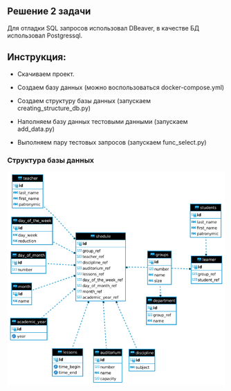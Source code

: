 ## Решение 2 задачи

Для отладки SQL запросов использовал DBeaver, в качестве БД использовал Postgressql.

## Инструкция:


* Скачиваем проект. 

* Создаем базу данных (можно воспользоваться docker-compose.yml) 

* Создаем структуру базы данных (запускаем creating_structure_db.py)

* Наполняем базу данных тестовыми данными (запускаем add_data.py)

* Выполняем пару тестовых запросов (запускаем func_select.py)
### Структура базы данных
![структура базы данных](./university.png "структура базы данных")
